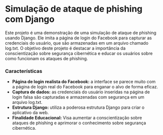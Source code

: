 <!DOCTYPE html>
<html lang="en">
<head>
<meta charset="UTF-8">
<meta name="viewport" content="width=device-width, initial-scale=1.0">
<title>Simulação de ataque de phishing com Django</title>

  <div class="container">
    <h1>Simulação de ataque de phishing com Django</h1>
    <p>Este projeto é uma demonstração de uma simulação de ataque de phishing usando Django. Ele imita a página de login do Facebook para capturar as credenciais do usuário, que são armazenadas em um arquivo chamado log.txt. O objetivo deste projeto é destacar a importância da conscientização sobre segurança cibernética e educar os usuários sobre como funcionam os ataques de phishing.</p>
    <div class="highlight">
      <h3>Características</h3>
      <ul>
        <li><strong>Página de login realista do Facebook:</strong> a interface se parece muito com a página de login real do Facebook para enganar o alvo de forma eficaz.</li>
        <li><strong>Captura de dados:</strong> as credenciais do usuário inseridas na página de login falsa são capturadas e armazenadas com segurança em um arquivo log.txt.</li>
        <li><strong>Estrutura Django:</strong> utiliza a poderosa estrutura Django para criar o aplicativo da web.</li>
        <li><strong>Finalidade Educacional:</strong> Visa aumentar a conscientização sobre ataques de phishing e aprimorar o conhecimento sobre segurança cibernética.</li>
      </ul>
   
